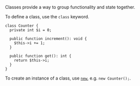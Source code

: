 Classes provide a way to group functionality and state together.

To define a class, use the `class` keyword.

```class.hack no-auto-output
class Counter {
  private int $i = 0;

  public function increment(): void {
    $this->i += 1;
  }

  public function get(): int {
    return $this->i;
  }
}
```

To create an instance of a class, use
[`new`](../expressions-and-operators/new.md), e.g. `new Counter();`.
